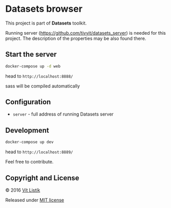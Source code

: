 # Datasets browser

This project is part of **Datasets** toolkit.

Running server (https://github.com/tivvit/datasets_server) is needed for 
this project. The description of the properties may be also found there.

## Start the server
```sh
docker-compose up -d web
```
head to `http://localhost:8888/`

sass will be compiled automatically

## Configuration
- `server` - full address of running Datasets server

## Development
```sh
docker-compose up dev
```
head to `http://localhost:8889/`

Feel free to contribute.

## Copyright and License
&copy; 2016 [Vít Listík](http://tivvit.cz)

Released under [MIT license](https://github.com/tivvit/datasets_browser/blob/master/LICENSE)
